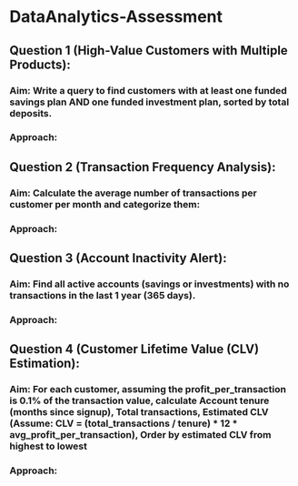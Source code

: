 # DataAnalytics-Assessment
## Question 1 (High-Value Customers with Multiple Products):
### Aim:  Write a query to find customers with at least one funded savings plan AND one funded investment plan, sorted by total deposits.
### Approach: 
## Question 2 (Transaction Frequency Analysis):
### Aim: Calculate the average number of transactions per customer per month and categorize them:
### Approach: 
## Question 3 (Account Inactivity Alert):
### Aim:  Find all active accounts (savings or investments) with no transactions in the last 1 year (365 days).
### Approach: 
## Question 4 (Customer Lifetime Value (CLV) Estimation):
### Aim:  For each customer, assuming the profit_per_transaction is 0.1% of the transaction value, calculate Account tenure (months since signup), Total transactions, Estimated CLV (Assume: CLV = (total_transactions / tenure) * 12 * avg_profit_per_transaction), Order by estimated CLV from highest to lowest
### Approach: 

